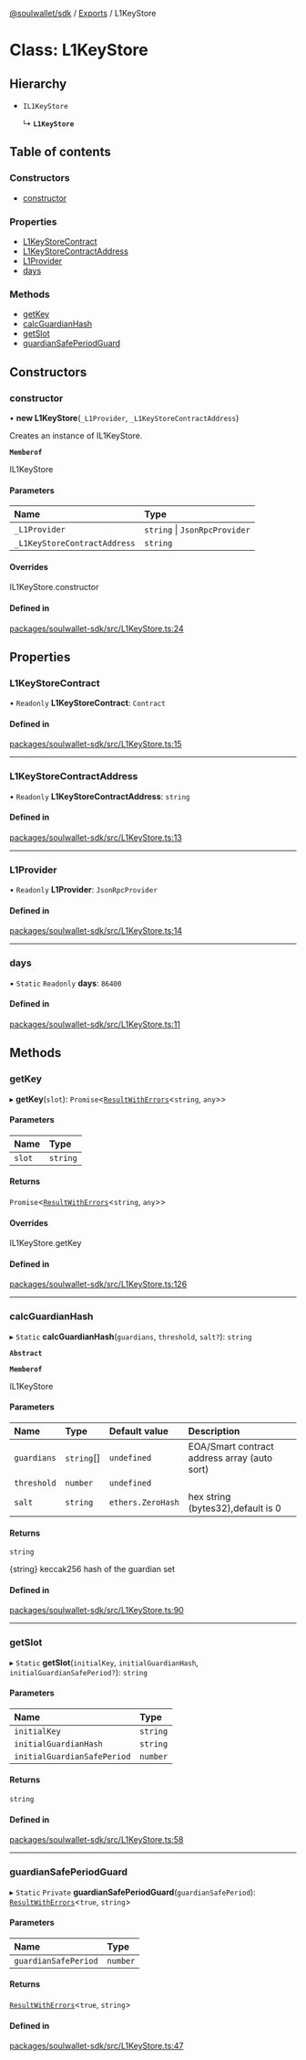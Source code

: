 [@soulwallet/sdk](../README.md) / [Exports](../modules.md) / L1KeyStore

# Class: L1KeyStore

## Hierarchy

- `IL1KeyStore`

  ↳ **`L1KeyStore`**

## Table of contents

### Constructors

- [constructor](L1KeyStore.md#constructor)

### Properties

- [L1KeyStoreContract](L1KeyStore.md#l1keystorecontract)
- [L1KeyStoreContractAddress](L1KeyStore.md#l1keystorecontractaddress)
- [L1Provider](L1KeyStore.md#l1provider)
- [days](L1KeyStore.md#days)

### Methods

- [getKey](L1KeyStore.md#getkey)
- [calcGuardianHash](L1KeyStore.md#calcguardianhash)
- [getSlot](L1KeyStore.md#getslot)
- [guardianSafePeriodGuard](L1KeyStore.md#guardiansafeperiodguard)

## Constructors

### constructor

• **new L1KeyStore**(`_L1Provider`, `_L1KeyStoreContractAddress`)

Creates an instance of IL1KeyStore.

**`Memberof`**

IL1KeyStore

#### Parameters

| Name | Type |
| :------ | :------ |
| `_L1Provider` | `string` \| `JsonRpcProvider` |
| `_L1KeyStoreContractAddress` | `string` |

#### Overrides

IL1KeyStore.constructor

#### Defined in

[packages/soulwallet-sdk/src/L1KeyStore.ts:24](https://github.com/jayden-sudo/soulwalletlib/blob/7619b45/packages/soulwallet-sdk/src/L1KeyStore.ts#L24)

## Properties

### L1KeyStoreContract

• `Readonly` **L1KeyStoreContract**: `Contract`

#### Defined in

[packages/soulwallet-sdk/src/L1KeyStore.ts:15](https://github.com/jayden-sudo/soulwalletlib/blob/7619b45/packages/soulwallet-sdk/src/L1KeyStore.ts#L15)

___

### L1KeyStoreContractAddress

• `Readonly` **L1KeyStoreContractAddress**: `string`

#### Defined in

[packages/soulwallet-sdk/src/L1KeyStore.ts:13](https://github.com/jayden-sudo/soulwalletlib/blob/7619b45/packages/soulwallet-sdk/src/L1KeyStore.ts#L13)

___

### L1Provider

• `Readonly` **L1Provider**: `JsonRpcProvider`

#### Defined in

[packages/soulwallet-sdk/src/L1KeyStore.ts:14](https://github.com/jayden-sudo/soulwalletlib/blob/7619b45/packages/soulwallet-sdk/src/L1KeyStore.ts#L14)

___

### days

▪ `Static` `Readonly` **days**: ``86400``

#### Defined in

[packages/soulwallet-sdk/src/L1KeyStore.ts:11](https://github.com/jayden-sudo/soulwalletlib/blob/7619b45/packages/soulwallet-sdk/src/L1KeyStore.ts#L11)

## Methods

### getKey

▸ **getKey**(`slot`): `Promise`<[`ResultWithErrors`](ResultWithErrors.md)<`string`, `any`\>\>

#### Parameters

| Name | Type |
| :------ | :------ |
| `slot` | `string` |

#### Returns

`Promise`<[`ResultWithErrors`](ResultWithErrors.md)<`string`, `any`\>\>

#### Overrides

IL1KeyStore.getKey

#### Defined in

[packages/soulwallet-sdk/src/L1KeyStore.ts:126](https://github.com/jayden-sudo/soulwalletlib/blob/7619b45/packages/soulwallet-sdk/src/L1KeyStore.ts#L126)

___

### calcGuardianHash

▸ `Static` **calcGuardianHash**(`guardians`, `threshold`, `salt?`): `string`

**`Abstract`**

**`Memberof`**

IL1KeyStore

#### Parameters

| Name | Type | Default value | Description |
| :------ | :------ | :------ | :------ |
| `guardians` | `string`[] | `undefined` | EOA/Smart contract address array (auto sort) |
| `threshold` | `number` | `undefined` |  |
| `salt` | `string` | `ethers.ZeroHash` | hex string (bytes32),default is 0 |

#### Returns

`string`

{string} keccak256 hash of the guardian set

#### Defined in

[packages/soulwallet-sdk/src/L1KeyStore.ts:90](https://github.com/jayden-sudo/soulwalletlib/blob/7619b45/packages/soulwallet-sdk/src/L1KeyStore.ts#L90)

___

### getSlot

▸ `Static` **getSlot**(`initialKey`, `initialGuardianHash`, `initialGuardianSafePeriod?`): `string`

#### Parameters

| Name | Type |
| :------ | :------ |
| `initialKey` | `string` |
| `initialGuardianHash` | `string` |
| `initialGuardianSafePeriod` | `number` |

#### Returns

`string`

#### Defined in

[packages/soulwallet-sdk/src/L1KeyStore.ts:58](https://github.com/jayden-sudo/soulwalletlib/blob/7619b45/packages/soulwallet-sdk/src/L1KeyStore.ts#L58)

___

### guardianSafePeriodGuard

▸ `Static` `Private` **guardianSafePeriodGuard**(`guardianSafePeriod`): [`ResultWithErrors`](ResultWithErrors.md)<``true``, `string`\>

#### Parameters

| Name | Type |
| :------ | :------ |
| `guardianSafePeriod` | `number` |

#### Returns

[`ResultWithErrors`](ResultWithErrors.md)<``true``, `string`\>

#### Defined in

[packages/soulwallet-sdk/src/L1KeyStore.ts:47](https://github.com/jayden-sudo/soulwalletlib/blob/7619b45/packages/soulwallet-sdk/src/L1KeyStore.ts#L47)
